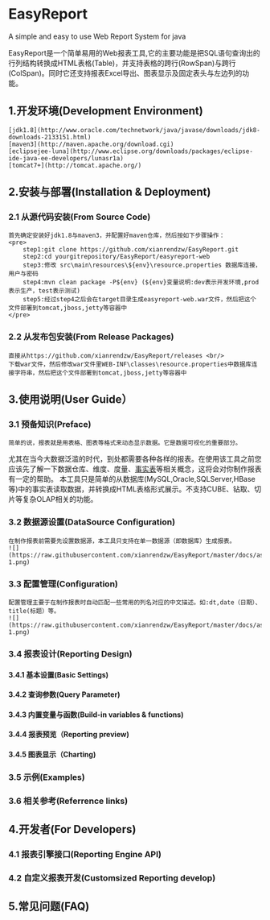 EasyReport
==========

A simple and easy to use Web Report System for java

EasyReport是一个简单易用的Web报表工具,它的主要功能是把SQL语句查询出的行列结构转换成HTML表格(Table)，并支持表格的跨行(RowSpan)与跨行(ColSpan)。同时它还支持报表Excel导出、图表显示及固定表头与左边列的功能。

## 1.开发环境(Development Environment)
	[jdk1.8](http://www.oracle.com/technetwork/java/javase/downloads/jdk8-downloads-2133151.html)
	[maven3](http://maven.apache.org/download.cgi)
	[eclipsejee-luna](http://www.eclipse.org/downloads/packages/eclipse-ide-java-ee-developers/lunasr1a)
	[tomcat7+](http://tomcat.apache.org/)
## 2.安装与部署(Installation & Deployment)
### 2.1 从源代码安装(From Source Code)
	首先确定安装好jdk1.8与maven3，并配置好maven仓库，然后按如下步骤操作：
	<pre>
		step1:git clone https://github.com/xianrendzw/EasyReport.git
		step2:cd yourgitrepository/EasyReport/easyreport-web
		step3:修改 src\main\resources\${env}\resource.properties 数据库连接，用户与密码
		step4:mvn clean package -P${env} (${env}变量说明:dev表示开发环境,prod表示生产，test表示测试)
		step5:经过step4之后会在target目录生成easyreport-web.war文件，然后把这个文件部署到tomcat,jboss,jetty等容器中
	</pre>
### 2.2 从发布包安装(From Release Packages)
	直接从https://github.com/xianrendzw/EasyReport/releases <br/>
	下载war文件，然后修改war文件里WEB-INF\classes\resource.properties中数据库连接字符串，然后把这个文件部署到tomcat,jboss,jetty等容器中
	
## 3.使用说明(User Guide）

### 3.1 预备知识(Preface)
	简单的说，报表就是用表格、图表等格式来动态显示数据。它是数据可视化的重要部分。
尤其在当今大数据泛滥的时代，到处都需要各种各样的报表。在使用该工具之前您应该先了解一下数据仓库、维度、度量、[事实表](http://www.cnblogs.com/wufengtinghai/archive/2013/05/04/3060265.html)等相关概念，这将会对你制作报表有一定的帮助。
	本工具只是简单的从数据库(MySQL,Oracle,SQLServer,HBase等)中的事实表读取数据，并转换成HTML表格形式展示。不支持CUBE、钻取、切片等复杂OLAP相关的功能。
### 3.2 数据源设置(DataSource Configuration)
	在制作报表前需要先设置数据源，本工具只支持在单一数据源（即数据库）生成报表。
	![](https://raw.githubusercontent.com/xianrendzw/EasyReport/master/docs/assets/imgs/ds-1.png)  
### 3.3 配置管理(Configuration)
	配置管理主要于在制作报表时自动匹配一些常用的列名对应的中文描述。如:dt,date（日期）、title(标题）等。
	![](https://raw.githubusercontent.com/xianrendzw/EasyReport/master/docs/assets/imgs/config-1.png)  
### 3.4 报表设计(Reporting Design)
#### 3.4.1 基本设置(Basic Settings)
#### 3.4.2 查询参数(Query Parameter)
#### 3.4.3 内置变量与函数(Build-in variables & functions)
#### 3.4.4 报表预览（Reporting preview)
#### 3.4.5 图表显示（Charting)
### 3.5 示例(Examples)
### 3.6 相关参考(Referrence links)

## 4.开发者(For Developers)
### 4.1 报表引擎接口(Reporting Engine API)
### 4.2 自定义报表开发(Customsized Reporting develop)

## 5.常见问题(FAQ)
